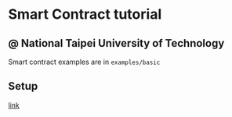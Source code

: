 # Smart Contract tutorial 
## @ National Taipei University of Technology 
Smart contract examples are in `examples/basic`

## Setup
[link](https://gist.github.com/yhuag/5d8ee2fd46baff47edc923134048481c)
